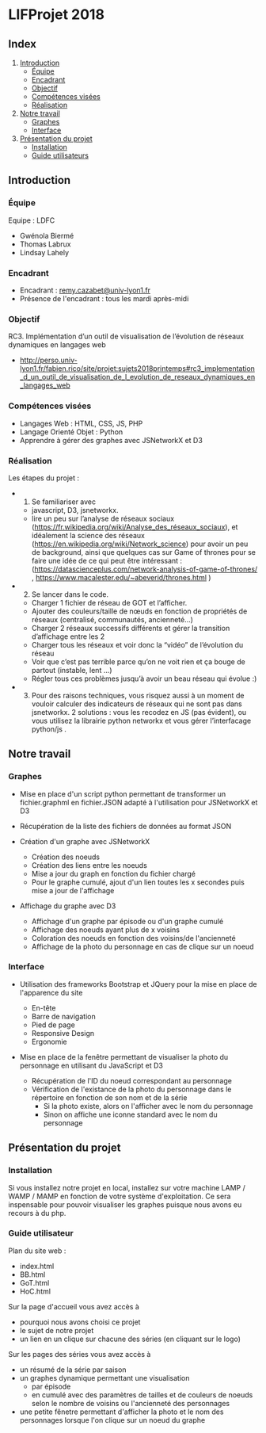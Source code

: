# LIFProjet 2018

## Index

1. [Introduction](#introduction)
    * [Équipe](#equipe)
    * [Encadrant](#encadrant)
    * [Objectif](#objectif)
    * [Compétences visées](#competences-visees)
    * [Réalisation](#realisation)
1. [Notre travail](#notre-travail)
    * [Graphes](#graphes)
    * [Interface](#interface)
1. [Présentation du projet](#presentation-du-projet)
    * [Installation](#installation)
    * [Guide utilisateurs](#guide-utilisateur)

<a name="introduction"></a>
## Introduction


[//]: # "{{{"

<a name="equipe"></a>
### Équipe

Equipe : LDFC
- Gwénola Biermé
- Thomas Labrux
- Lindsay Lahely 


<a name="encadrant"></a>
### Encadrant

- Encadrant : remy.cazabet@univ-lyon1.fr
- Présence de l'encadrant : tous les mardi après-midi

<a name="objectif"></a>
### Objectif

RC3. Implémentation d’un outil de visualisation de l’évolution de réseaux dynamiques en langages web 
- http://perso.univ-lyon1.fr/fabien.rico/site/projet:sujets2018printemps#rc3_implementation_d_un_outil_de_visualisation_de_l_evolution_de_reseaux_dynamiques_en_langages_web


<a name="competences-visees"></a>
### Compétences visées

- Langages Web : HTML, CSS, JS, PHP
- Langage Orienté Objet : Python 
- Apprendre à gérer des graphes avec JSNetworkX et D3


<a name="realisation"></a>
### Réalisation

Les étapes du projet :
- 1) Se familiariser avec
    - javascript, D3, jsnetworkx.
    - lire un peu sur l’analyse de réseaux sociaux (https://fr.wikipedia.org/wiki/Analyse_des_réseaux_sociaux), et idéalement la science des réseaux (https://en.wikipedia.org/wiki/Network_science) pour avoir un peu de background, ainsi que quelques cas sur Game of thrones pour se faire une idée de ce qui peut être intéressant : (https://datascienceplus.com/network-analysis-of-game-of-thrones/ , https://www.macalester.edu/~abeverid/thrones.html )

- 2) Se lancer dans le code.
    - Charger 1 fichier de réseau de GOT et l’afficher.
    - Ajouter des couleurs/taille de nœuds en fonction de propriétés de réseaux (centralisé, communautés, ancienneté…)
    - Charger 2 réseaux successifs différents et gérer la transition d’affichage entre les 2
    - Charger tous les réseaux et voir donc la “vidéo” de l’évolution du réseau
    - Voir que c’est pas terrible parce qu’on ne voit rien et ça bouge de partout (instable, lent …)
    - Régler tous ces problèmes jusqu’à avoir un beau réseau qui évolue :)

- 3) Pour des raisons techniques, vous risquez aussi à un moment de vouloir calculer des indicateurs de réseaux qui ne sont pas dans jsnetworkx. 2 solutions : vous les recodez en JS (pas évident), ou vous utilisez la librairie python networkx et vous gérer l’interfacage python/js .



[//]: # "}}}"


<a name="notre-travail"></a>
## Notre travail


[//]: # "{{{"

<a name="graphes"></a>
### Graphes

- Mise en place d'un script python permettant de transformer un fichier.graphml en fichier.JSON adapté à l'utilisation pour JSNetworkX et D3
- Récupération de la liste des fichiers de données au format JSON
- Création d'un graphe avec JSNetworkX
    - Création des noeuds
    - Création des liens entre les noeuds
    - Mise a jour du graph en fonction du fichier chargé
    - Pour le graphe cumulé, ajout d'un lien toutes les x secondes puis mise a jour de l'affichage
    
- Affichage du graphe avec D3
    - Affichage d'un graphe par épisode ou d'un graphe cumulé
    - Affichage des noeuds ayant plus de x voisins
    - Coloration des noeuds en fonction des voisins/de l'ancienneté
    - Affichage de la photo du personnage en cas de clique sur un noeud


<a name="interface"></a>
### Interface

- Utilisation des frameworks Bootstrap et JQuery pour la mise en place de l'apparence du site
    - En-tête
    - Barre de navigation
    - Pied de page
    - Responsive Design
    - Ergonomie

- Mise en place de la fenêtre permettant de visualiser la photo du personnage en utilisant du JavaScript et D3
    - Récupération de l'ID du noeud correspondant au personnage
    - Vérification de l'existance de la photo du personnage dans le répertoire en fonction de son nom et de la série 
        - Si la photo existe, alors on l'afficher avec le nom du personnage
        - Sinon on affiche une iconne standard avec le nom du personnage

[//]: # "}}}"



<a name="presentation-du-projet"></a>
## Présentation du projet


[//]: # "{{{"

<a name="installation"></a>
### Installation

Si vous installez notre projet en local, installez sur votre machine LAMP / WAMP / MAMP en fonction de votre système d'exploitation.
Ce sera inspensable pour pouvoir visualiser les graphes puisque nous avons eu recours à du php.

<a name="guide-utilisateurs"></a>
### Guide utilisateur

Plan du site web :
- index.html
- BB.html
- GoT.html
- HoC.html

Sur la page d'accueil vous avez accès à
- pourquoi nous avons choisi ce projet
- le sujet de notre projet
- un lien en un clique sur chacune des séries (en cliquant sur le logo)

Sur les pages des séries vous avez accès à
- un résumé de la série par saison
- un graphes dynamique permettant une visualisation
    - par épisode
    - en cumulé avec des paramètres de tailles et de couleurs de noeuds selon le nombre de voisins ou l'ancienneté des personnages
- une petite fênetre permettant d'afficher la photo et le nom des personnages lorsque l'on clique sur un noeud du graphe

[//]: # "}}}"
 




